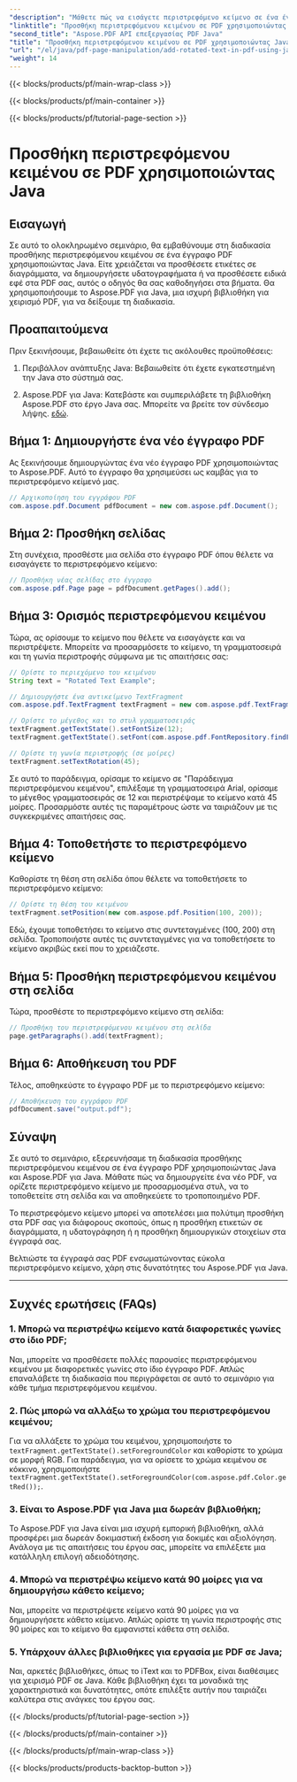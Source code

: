 ```yaml
---
"description": "Μάθετε πώς να εισάγετε περιστρεφόμενο κείμενο σε ένα έγγραφο PDF χρησιμοποιώντας Java. Ακολουθήστε αυτόν τον λεπτομερή οδηγό βήμα προς βήμα με παραδείγματα κώδικα για να βελτιώσετε τα PDF σας με περιστρεφόμενο κείμενο."
"linktitle": "Προσθήκη περιστρεφόμενου κειμένου σε PDF χρησιμοποιώντας Java"
"second_title": "Aspose.PDF API επεξεργασίας PDF Java"
"title": "Προσθήκη περιστρεφόμενου κειμένου σε PDF χρησιμοποιώντας Java"
"url": "/el/java/pdf-page-manipulation/add-rotated-text-in-pdf-using-java/"
"weight": 14
---
```


{{< blocks/products/pf/main-wrap-class >}}

{{< blocks/products/pf/main-container >}}

{{< blocks/products/pf/tutorial-page-section >}}

# Προσθήκη περιστρεφόμενου κειμένου σε PDF χρησιμοποιώντας Java


## Εισαγωγή

Σε αυτό το ολοκληρωμένο σεμινάριο, θα εμβαθύνουμε στη διαδικασία προσθήκης περιστρεφόμενου κειμένου σε ένα έγγραφο PDF χρησιμοποιώντας Java. Είτε χρειάζεται να προσθέσετε ετικέτες σε διαγράμματα, να δημιουργήσετε υδατογραφήματα ή να προσθέσετε ειδικά εφέ στα PDF σας, αυτός ο οδηγός θα σας καθοδηγήσει στα βήματα. Θα χρησιμοποιήσουμε το Aspose.PDF για Java, μια ισχυρή βιβλιοθήκη για χειρισμό PDF, για να δείξουμε τη διαδικασία.

## Προαπαιτούμενα

Πριν ξεκινήσουμε, βεβαιωθείτε ότι έχετε τις ακόλουθες προϋποθέσεις:

1. Περιβάλλον ανάπτυξης Java: Βεβαιωθείτε ότι έχετε εγκατεστημένη την Java στο σύστημά σας.

2. Aspose.PDF για Java: Κατεβάστε και συμπεριλάβετε τη βιβλιοθήκη Aspose.PDF στο έργο Java σας. Μπορείτε να βρείτε τον σύνδεσμο λήψης. [εδώ](https://releases.aspose.com/pdf/java/).

## Βήμα 1: Δημιουργήστε ένα νέο έγγραφο PDF

Ας ξεκινήσουμε δημιουργώντας ένα νέο έγγραφο PDF χρησιμοποιώντας το Aspose.PDF. Αυτό το έγγραφο θα χρησιμεύσει ως καμβάς για το περιστρεφόμενο κείμενό μας.

```java
// Αρχικοποίηση του εγγράφου PDF
com.aspose.pdf.Document pdfDocument = new com.aspose.pdf.Document();
```

## Βήμα 2: Προσθήκη σελίδας

Στη συνέχεια, προσθέστε μια σελίδα στο έγγραφο PDF όπου θέλετε να εισαγάγετε το περιστρεφόμενο κείμενο:

```java
// Προσθήκη νέας σελίδας στο έγγραφο
com.aspose.pdf.Page page = pdfDocument.getPages().add();
```

## Βήμα 3: Ορισμός περιστρεφόμενου κειμένου

Τώρα, ας ορίσουμε το κείμενο που θέλετε να εισαγάγετε και να περιστρέψετε. Μπορείτε να προσαρμόσετε το κείμενο, τη γραμματοσειρά και τη γωνία περιστροφής σύμφωνα με τις απαιτήσεις σας:

```java
// Ορίστε το περιεχόμενο του κειμένου
String text = "Rotated Text Example";

// Δημιουργήστε ένα αντικείμενο TextFragment
com.aspose.pdf.TextFragment textFragment = new com.aspose.pdf.TextFragment(text);

// Ορίστε το μέγεθος και το στυλ γραμματοσειράς
textFragment.getTextState().setFontSize(12);
textFragment.getTextState().setFont(com.aspose.pdf.FontRepository.findFont("Arial"));

// Ορίστε τη γωνία περιστροφής (σε μοίρες)
textFragment.setTextRotation(45);
```

Σε αυτό το παράδειγμα, ορίσαμε το κείμενο σε "Παράδειγμα περιστρεφόμενου κειμένου", επιλέξαμε τη γραμματοσειρά Arial, ορίσαμε το μέγεθος γραμματοσειράς σε 12 και περιστρέψαμε το κείμενο κατά 45 μοίρες. Προσαρμόστε αυτές τις παραμέτρους ώστε να ταιριάζουν με τις συγκεκριμένες απαιτήσεις σας.

## Βήμα 4: Τοποθετήστε το περιστρεφόμενο κείμενο

Καθορίστε τη θέση στη σελίδα όπου θέλετε να τοποθετήσετε το περιστρεφόμενο κείμενο:

```java
// Ορίστε τη θέση του κειμένου
textFragment.setPosition(new com.aspose.pdf.Position(100, 200));
```

Εδώ, έχουμε τοποθετήσει το κείμενο στις συντεταγμένες (100, 200) στη σελίδα. Τροποποιήστε αυτές τις συντεταγμένες για να τοποθετήσετε το κείμενο ακριβώς εκεί που το χρειάζεστε.

## Βήμα 5: Προσθήκη περιστρεφόμενου κειμένου στη σελίδα

Τώρα, προσθέστε το περιστρεφόμενο κείμενο στη σελίδα:

```java
// Προσθήκη του περιστρεφόμενου κειμένου στη σελίδα
page.getParagraphs().add(textFragment);
```

## Βήμα 6: Αποθήκευση του PDF

Τέλος, αποθηκεύστε το έγγραφο PDF με το περιστρεφόμενο κείμενο:

```java
// Αποθήκευση του εγγράφου PDF
pdfDocument.save("output.pdf");
```

## Σύναψη

Σε αυτό το σεμινάριο, εξερευνήσαμε τη διαδικασία προσθήκης περιστρεφόμενου κειμένου σε ένα έγγραφο PDF χρησιμοποιώντας Java και Aspose.PDF για Java. Μάθατε πώς να δημιουργείτε ένα νέο PDF, να ορίζετε περιστρεφόμενο κείμενο με προσαρμοσμένα στυλ, να το τοποθετείτε στη σελίδα και να αποθηκεύετε το τροποποιημένο PDF.

Το περιστρεφόμενο κείμενο μπορεί να αποτελέσει μια πολύτιμη προσθήκη στα PDF σας για διάφορους σκοπούς, όπως η προσθήκη ετικετών σε διαγράμματα, η υδατογράφηση ή η προσθήκη δημιουργικών στοιχείων στα έγγραφά σας.

Βελτιώστε τα έγγραφά σας PDF ενσωματώνοντας εύκολα περιστρεφόμενο κείμενο, χάρη στις δυνατότητες του Aspose.PDF για Java.

---

## Συχνές ερωτήσεις (FAQs)

### 1. Μπορώ να περιστρέψω κείμενο κατά διαφορετικές γωνίες στο ίδιο PDF;
   Ναι, μπορείτε να προσθέσετε πολλές παρουσίες περιστρεφόμενου κειμένου με διαφορετικές γωνίες στο ίδιο έγγραφο PDF. Απλώς επαναλάβετε τη διαδικασία που περιγράφεται σε αυτό το σεμινάριο για κάθε τμήμα περιστρεφόμενου κειμένου.

### 2. Πώς μπορώ να αλλάξω το χρώμα του περιστρεφόμενου κειμένου;
   Για να αλλάξετε το χρώμα του κειμένου, χρησιμοποιήστε το `textFragment.getTextState().setForegroundColor` και καθορίστε το χρώμα σε μορφή RGB. Για παράδειγμα, για να ορίσετε το χρώμα κειμένου σε κόκκινο, χρησιμοποιήστε `textFragment.getTextState().setForegroundColor(com.aspose.pdf.Color.getRed());`.

### 3. Είναι το Aspose.PDF για Java μια δωρεάν βιβλιοθήκη;
   Το Aspose.PDF για Java είναι μια ισχυρή εμπορική βιβλιοθήκη, αλλά προσφέρει μια δωρεάν δοκιμαστική έκδοση για δοκιμές και αξιολόγηση. Ανάλογα με τις απαιτήσεις του έργου σας, μπορείτε να επιλέξετε μια κατάλληλη επιλογή αδειοδότησης.

### 4. Μπορώ να περιστρέψω κείμενο κατά 90 μοίρες για να δημιουργήσω κάθετο κείμενο;
   Ναι, μπορείτε να περιστρέψετε κείμενο κατά 90 μοίρες για να δημιουργήσετε κάθετο κείμενο. Απλώς ορίστε τη γωνία περιστροφής στις 90 μοίρες και το κείμενο θα εμφανιστεί κάθετα στη σελίδα.

### 5. Υπάρχουν άλλες βιβλιοθήκες για εργασία με PDF σε Java;
   Ναι, αρκετές βιβλιοθήκες, όπως το iText και το PDFBox, είναι διαθέσιμες για χειρισμό PDF σε Java. Κάθε βιβλιοθήκη έχει τα μοναδικά της χαρακτηριστικά και δυνατότητες, οπότε επιλέξτε αυτήν που ταιριάζει καλύτερα στις ανάγκες του έργου σας.

{{< /blocks/products/pf/tutorial-page-section >}}

{{< /blocks/products/pf/main-container >}}

{{< /blocks/products/pf/main-wrap-class >}}

{{< blocks/products/products-backtop-button >}}